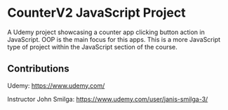 # CounterV2 JavaScript Project

A Udemy project showcasing a counter app clicking button action in JavaScript. OOP is the main focus for this apps. This is a more JavaScript type of project within the JavaScript section of the course. 

## Contributions

Udemy: https://www.udemy.com/

Instructor John Smilga: https://www.udemy.com/user/janis-smilga-3/
